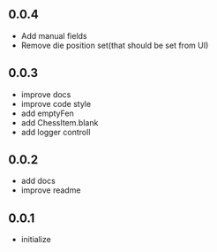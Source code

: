 ## 0.0.4
* Add manual fields
* Remove die position set(that should be set from UI)

## 0.0.3
* improve docs
* improve code style
* add emptyFen
* add ChessItem.blank
* add logger controll

## 0.0.2
* add docs
* improve readme

## 0.0.1

* initialize
